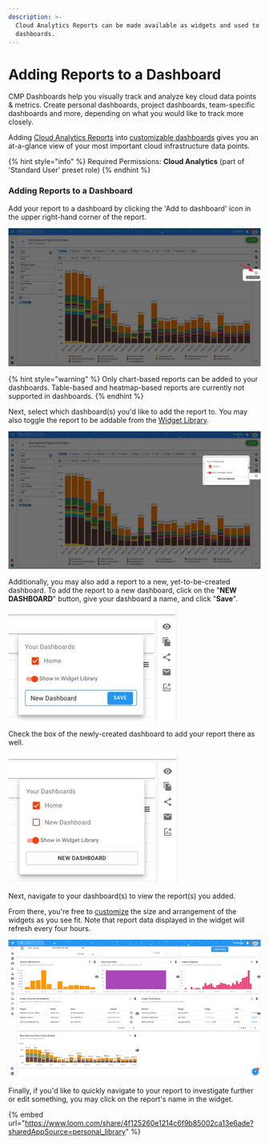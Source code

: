```yaml
---
description: >-
  Cloud Analytics Reports can be made available as widgets and used to build
  dashboards.
---
```


# Adding Reports to a Dashboard

CMP Dashboards help you visually track and analyze key cloud data points & metrics. Create personal dashboards, project dashboards, team-specific dashboards and more, depending on what you would like to track more closely.

Adding [Cloud Analytics Reports](../cloud-analytics/create-cloud-report/) into [customizable dashboards](customizing-dashboards.md) gives you an at-a-glance view of your most important cloud infrastructure data points.

{% hint style="info" %}
Required Permissions: **Cloud Analytics** (part of 'Standard User' preset role)
{% endhint %}

### Adding Reports to a Dashboard

Add your report to a dashboard by clicking the 'Add to dashboard' icon in the upper right-hand corner of the report.

![](../.gitbook/assets/addwidgetsnew.jpg)

{% hint style="warning" %}
Only chart-based reports can be added to your dashboards. Table-based and heatmap-based reports are currently not supported in dashboards.
{% endhint %}

Next, select which dashboard(s) you'd like to add the report to. You may also toggle the report to be addable from the [Widget Library](widgets-overview.md).

![](../.gitbook/assets/addwidgetsnew2.jpg)

Additionally, you may also add a report to a new, yet-to-be-created dashboard. To add the report to a new dashboard, click on the "**NEW DASHBOARD**" button, give your dashboard a name, and click "**Save**".

![](../.gitbook/assets/new-dashboard.jpg)

Check the box of the newly-created dashboard to add your report there as well.

![](../.gitbook/assets/new-dashboard-2.jpg)

Next, navigate to your dashboard(s) to view the report(s) you added.

From there, you're free to [customize](customizing-dashboards.md) the size and arrangement of the widgets as you see fit. Note that report data displayed in the widget will refresh every four hours. 

![](../.gitbook/assets/customizewidgetdashboard.gif)

Finally, if you'd like to quickly navigate to your report to investigate further or edit something, you may click on the report's name in the widget.

{% embed url="https://www.loom.com/share/4f125260e1214c6f9b85002ca13e6ade?sharedAppSource=personal_library" %}

